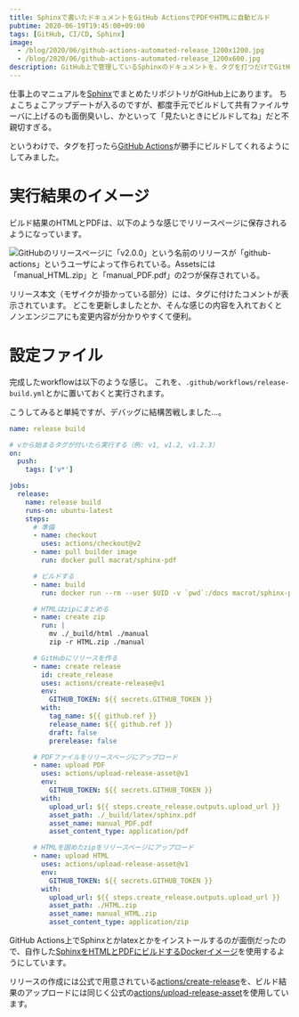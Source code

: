 ```yaml
---
title: Sphinxで書いたドキュメントをGitHub ActionsでPDFやHTMLに自動ビルド
pubtime: 2020-06-19T19:45:00+09:00
tags: [GitHub, CI/CD, Sphinx]
image:
  - /blog/2020/06/github-actions-automated-release_1200x1200.jpg
  - /blog/2020/06/github-actions-automated-release_1200x600.jpg
description: GitHub上で管理しているSphinxのドキュメントを、タグを打つだけでGitHub Actionsがビルドしてリリースに保存するようにしてみました。ビルドの手間もファイル共有の手間も無くなるので、かなり便利です。
---
```


仕事上のマニュアルを[Sphinx](https://www.sphinx-doc.org/)でまとめたリポジトリがGitHub上にあります。
ちょこちょこアップデートが入るのですが、都度手元でビルドして共有ファイルサーバに上げるのも面倒臭いし、かといって「見たいときにビルドしてね」だと不親切すぎる。

というわけで、タグを打ったら[GitHub Actions](https://github.co.jp/features/actions)が勝手にビルドしてくれるようにしてみました。


# 実行結果のイメージ

ビルド結果のHTMLとPDFは、以下のような感じでリリースページに保存されるようになっています。

![GitHubのリリースページに「v2.0.0」という名前のリリースが「github-actions」というユーザによって作られている。Assetsには「manual\_HTML.zip」と「manual\_PDF.pdf」の2つが保存されている。](/blog/2020/06/github-actions-automated-release_1200x600.jpg "800x400")

リリース本文（モザイクが掛かっている部分）には、タグに付けたコメントが表示されています。
どこを更新しましたとか、そんな感じの内容を入れておくとノンエンジニアにも変更内容が分かりやすくて便利。


# 設定ファイル

完成したworkflowは以下のような感じ。
これを、`.github/workflows/release-build.yml`とかに置いておくと実行されます。

こうしてみると単純ですが、デバッグに結構苦戦しました…。

``` yaml
name: release build

# vから始まるタグが付いたら実行する（例: v1, v1.2, v1.2.3）
on:
  push:
    tags: ['v*']

jobs:
  release:
    name: release build
    runs-on: ubuntu-latest
    steps:
      # 準備
      - name: checkout
        uses: actions/checkout@v2
      - name: pull builder image
        run: docker pull macrat/sphinx-pdf

      # ビルドする
      - name: build
        run: docker run --rm --user $UID -v `pwd`:/docs macrat/sphinx-pdf

      # HTMLはzipにまとめる
      - name: create zip
        run: |
          mv ./_build/html ./manual
          zip -r HTML.zip ./manual

      # GitHubにリリースを作る
      - name: create release
        id: create_release
        uses: actions/create-release@v1
        env:
          GITHUB_TOKEN: ${{ secrets.GITHUB_TOKEN }}
        with:
          tag_name: ${{ github.ref }}
          release_name: ${{ github.ref }}
          draft: false
          prerelease: false

      # PDFファイルをリリースページにアップロード
      - name: upload PDF
        uses: actions/upload-release-asset@v1
        env:
          GITHUB_TOKEN: ${{ secrets.GITHUB_TOKEN }}
        with:
          upload_url: ${{ steps.create_release.outputs.upload_url }}
          asset_path: ./_build/latex/sphinx.pdf
          asset_name: manual_PDF.pdf
          asset_content_type: application/pdf

      # HTMLを固めたzipをリリースページにアップロード
      - name: upload HTML
        uses: actions/upload-release-asset@v1
        env:
          GITHUB_TOKEN: ${{ secrets.GITHUB_TOKEN }}
        with:
          upload_url: ${{ steps.create_release.outputs.upload_url }}
          asset_path: ./HTML.zip
          asset_name: manual_HTML.zip
          asset_content_type: application/zip
```

GitHub Actions上でSphinxとかlatexとかをインストールするのが面倒だったので、自作した[SphinxをHTMLとPDFにビルドするDockerイメージ](https://hub.docker.com/r/macrat/sphinx-pdf)を使用するようにしています。

リリースの作成には公式で用意されている[actions/create-release](https://github.com/actions/create-release)を、ビルド結果のアップロードには同じく公式の[actions/upload-release-asset](https://github.com/actions/upload-release-asset)を使用しています。
